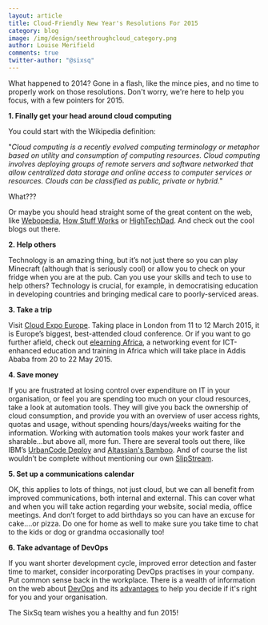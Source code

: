 ```yaml
---
layout: article
title: Cloud-Friendly New Year's Resolutions For 2015
category: blog
image: /img/design/seethroughcloud_category.png
author: Louise Merifield
comments: true
twitter-author: "@sixsq"
---
```


What happened to 2014? Gone in a flash, like the mince pies, and no time to properly work on those resolutions. Don't worry, we're here to help you focus, with a few pointers for 2015.

**1. Finally get your head around cloud computing** 

You could start with the Wikipedia definition: 

"*Cloud computing is a recently evolved computing terminology or metaphor based on utility and consumption of computing resources. Cloud computing involves deploying groups of remote servers and software networked that allow centralized data storage and online access to computer services or resources. Clouds can be classified as public, private or hybrid.*" 

What??? 

Or maybe you should head straight some of the great content on the web, like [Webopedia](http://www.webopedia.com/TERM/C/cloud_computing.html), [How Stuff Works](http://computer.howstuffworks.com/cloud-computing/cloud-computing.htm) or [HighTechDad](http://www.hightechdad.com/2013/02/14/the-10-best-and-worst-cloud-computing-explained-videos-on-youtube/). And check out the cool blogs out there.

**2. Help others**

Technology is an amazing thing, but it’s not just there so you can play Minecraft (although that is seriously cool) or allow you to check on your fridge when you are at the pub. Can you use your skills and tech to use to help others? Technology is crucial, for example, in democratising education in developing countries and bringing medical care to poorly-serviced areas.

**3. Take a trip**

Visit [Cloud Expo Europe](http://www.cloudexpoeurope.com/). Taking place in London from 11 to 12 March 2015, it is Europe’s biggest, best-attended cloud conference. Or if you want to go further afield, check out [elearning Africa](http://www.elearning-africa.com/), a networking event for ICT-enhanced education and training in Africa which will take place in Addis Ababa from 20 to 22 May 2015.

**4. Save money**

If you are frustrated at losing control over expenditure on IT in your organisation, or feel you are spending too much on your cloud resources, take a look at automation tools. They will give you back the ownership of cloud consumption, and provide you with an overview of user access rights, quotas and usage, without spending hours/days/weeks waiting for the information. Working with automation tools makes your work faster and sharable…but above all, more fun. There are several tools out there, like IBM’s [UrbanCode Deploy](https://developer.ibm.com/urbancode/products/urbancode-deploy/) and [Altassian's Bamboo](https://www.atlassian.com/). And of course the list wouldn’t be complete without mentioning our own [SlipStream](http://sixsq.com/products/slipstream.html).

**5. Set up a communications calendar**

OK, this applies to lots of things, not just cloud, but we can all benefit from improved communications, both internal and external. This can cover what and when you will take action regarding your website, social media, office meetings. And don’t forget to add birthdays so you can have an excuse for cake….or pizza. Do one for home as well to make sure you take time to chat to the kids or dog or grandma occasionally too!

**6. Take advantage of DevOps**

If you want shorter development cycle, improved error detection and faster time to market, consider incorporating DevOps practises in your company. Put common sense back in the workplace. There is a wealth of information on the web about [DevOps](http://searchcloudcomputing.techtarget.com/definition/DevOp) and its [advantages](http://newrelic.com/devops/benefits-of-devops) to help you decide if it's right for you and your organisation. 

The SixSq team wishes you a healthy and fun 2015!
